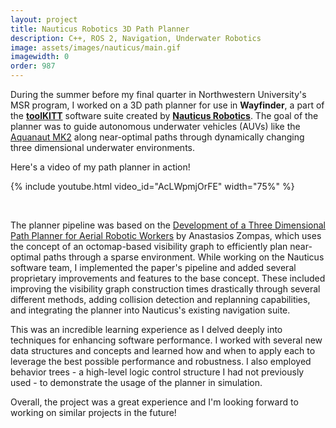 ```yaml
---
layout: project
title: Nauticus Robotics 3D Path Planner
description: C++, ROS 2, Navigation, Underwater Robotics
image: assets/images/nauticus/main.gif
imagewidth: 0
order: 987
---
```


During the summer before my final quarter in Northwestern University's MSR program, I worked on a 3D path planner for use in **Wayfinder**, a part of the [**toolKITT**](https://nauticusrobotics.com/toolkitt/) software suite created by [**Nauticus Robotics**](https://nauticusrobotics.com/). The goal of the planner was to guide autonomous underwater vehicles (AUVs) like the [Aquanaut MK2](https://nauticusrobotics.com/aquanaut/) along near-optimal paths through dynamically changing three dimensional underwater environments.

Here's a video of my path planner in action!

{% include youtube.html video_id="AcLWpmjOrFE" width="75%" %}

<br>

The planner pipeline was based on the [Development of a Three Dimensional Path Planner for Aerial Robotic Workers](https://essay.utwente.nl/71490/1/ZOMPAS_MA_EWI.pdf) by Anastasios Zompas, which uses the concept of an octomap-based visibility graph to efficiently plan near-optimal paths through a sparse environment. While working on the Nauticus software team, I implemented the paper's pipeline and added several proprietary improvements and features to the base concept. These included improving the visibility graph construction times drastically through several different methods, adding collision detection and replanning capabilities, and integrating the planner into Nauticus's existing navigation suite.

This was an incredible learning experience as I delved deeply into techniques for enhancing software performance. I worked with several new data structures and concepts and learned how and when to apply each to leverage the best possible performance and robustness. I also employed behavior trees - a high-level logic control structure I had not previously used - to demonstrate the usage of the planner in simulation.

Overall, the project was a great experience and I'm looking forward to working on similar projects in the future!